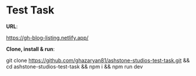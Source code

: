 # Test Task

**URL**:

https://gh-blog-listing.netlify.app/


**Clone, install & run**:

git clone https://github.com/ghazaryan81/ashstone-studios-test-task.git && cd ashstone-studios-test-task && npm i && npm run dev
